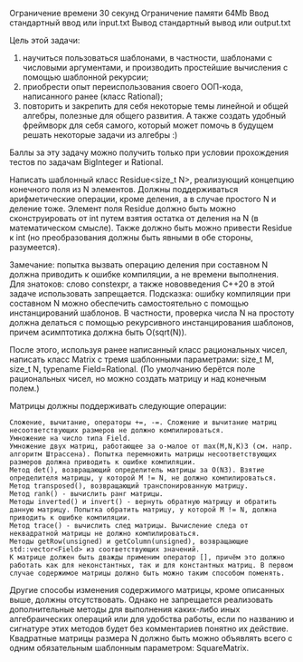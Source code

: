 Ограничение времени 	30 секунд
Ограничение памяти 	64Mb
Ввод 	стандартный ввод или input.txt
Вывод 	стандартный вывод или output.txt

Цель этой задачи:
1) научиться пользоваться шаблонами, в частности, шаблонами с числовыми аргументами, и производить простейшие вычисления с помощью шаблонной рекурсии; 
2) приобрести опыт переиспользования своего ООП-кода, написанного ранее (класс Rational);
3) повторить и закрепить для себя некоторые темы линейной и общей алгебры, полезные для общего развития. А также создать удобный фреймворк для себя самого, который может помочь в будущем решать некоторые задачи из алгебры :)

Баллы за эту задачу можно получить только при условии прохождения тестов по задачам BigInteger и Rational.

Написать шаблонный класс Residue<size_t N>, реализующий концепцию конечного поля из N элементов. Должны поддерживаться арифметические операции, кроме деления, а в случае простого N и деление тоже. Элемент поля Residue<N> должно быть можно сконструировать от int путем взятия остатка от деления на N (в математическом смысле). Также должно быть можно привести Residue<N> к int (но преобразования должны быть явными в обе стороны, разумеется).

Замечание: попытка вызвать операцию деления при составном N должна приводить к ошибке компиляции, а не времени выполнения. Для знатоков: слово constexpr, а также нововведения C++20 в этой задаче использовать запрещается. Подсказка: ошибку компиляции при составном N можно обеспечить самостоятельно с помощью инстанцирований шаблонов. В частности, проверка числа N на простоту должна делаться с помощью рекурсивного инстанцирования шаблонов, причем асимптотика должна быть O(sqrt(N)).

После этого, используя ранее написанный класс рациональных чисел, написать класс Matrix с тремя шаблонными параметрами: size_t M, size_t N, typename Field=Rational. (По умолчанию берётся поле рациональных чисел, но можно создать матрицу и над конечным полем.)

Матрицы должны поддерживать следующие операции:

    Сложение, вычитание, операторы +=, -=. Сложение и вычитание матриц несоответствующих размеров не должно компилироваться.
    Умножение на число типа Field.
    Умножение двух матриц, работающее за o-малое от max(M,N,K)3 (см. напр. алгоритм Штрассена). Попытка перемножить матрицы несоответствующих размеров должна приводить к ошибке компиляции.
    Метод det(), возвращающий определитель матрицы за O(N3). Взятие определителя матрицы, у которой M != N, не должно компилироваться.
    Метод transposed(), возвращающий транспонированную матрицу.
    Метод rank() - вычислить ранг матрицы.
    Методы inverted() и invert() - вернуть обратную матрицу и обратить данную матрицу. Попытка обратить матрицу, у которой M != N, должна приводить к ошибке компиляции.
    Метод trace() - вычислить след матрицы. Вычисление следа от неквадратной матрицы не должно компилироваться.
    Методы getRow(unsigned) и getColumn(unsigned), возвращающие std::vector<Field> из соответствующих значений.
    К матрице должен быть дважды применим оператор [], причём это должно работать как для неконстантных, так и для константных матриц. В первом случае содержимое матрицы должно быть можно таким способом поменять.

Другие способы изменения содержимого матрицы, кроме описанных выше, должны отсутствовать. Однако не запрещается реализовать дополнительные методы для выполнения каких-либо иных алгебраических операций или для удобства работы, если по названию и сигнатуре этих методов будет без комментариев понятно их действие. Квадратные матрицы размера N должно быть можно объявлять всего с одним обязательным шаблонным параметром: SquareMatrix<N>. 
